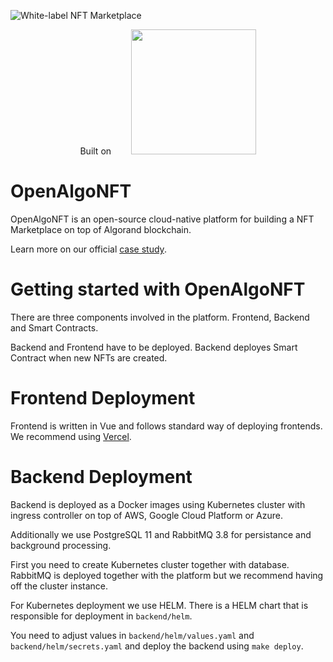 ![White-label NFT Marketplace](https://user-images.githubusercontent.com/2101767/118617316-cd401700-b7c2-11eb-8baa-d7f83e07274d.jpg)

<p align="center">
Built on &nbsp;&nbsp;&nbsp;&nbsp;&nbsp;&nbsp;     
<img src="https://user-images.githubusercontent.com/2101767/118615635-3aeb4380-b7c1-11eb-93d9-a46438542020.png" width="200">
</p>


# OpenAlgoNFT

OpenAlgoNFT is an open-source cloud-native platform for building a NFT Marketplace on top of Algorand blockchain. 

Learn more on our official [case study](https://staging.ulam.io/case-studies/whitelabel-nft-marketplace-by-ulam-labs/). 


# Getting started with OpenAlgoNFT


There are three components involved in the platform. Frontend, Backend and Smart Contracts. 

Backend and Frontend have to be deployed. Backend deployes Smart Contract when new NFTs are created. 


# Frontend Deployment 

Frontend is written in Vue and follows standard way of deploying frontends. We recommend using [Vercel](https://vercel.com/).


# Backend Deployment 

Backend is deployed as a Docker images using Kubernetes cluster with ingress controller on top of AWS, Google Cloud Platform or Azure.

Additionally we use PostgreSQL 11 and RabbitMQ 3.8 for persistance and background processing. 

First you need to create Kubernetes cluster together with database. RabbitMQ is deployed together with the platform but we recommend having off the cluster instance.

For Kubernetes deployment we use HELM. There is a HELM chart that is responsible for deployment in `backend/helm`. 

You need to adjust values in `backend/helm/values.yaml` and `backend/helm/secrets.yaml` and deploy the backend using `make deploy`.


